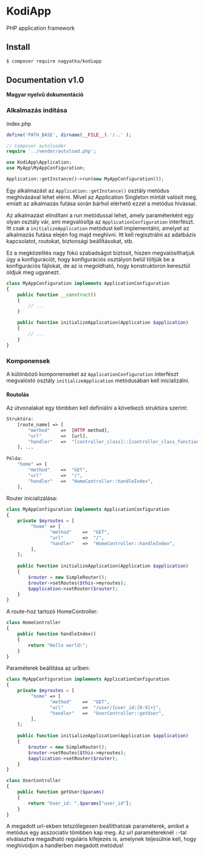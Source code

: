 # KodiApp

PHP application framework

## Install

```bash
$ composer require nagyatka/kodiapp
```

## Documentation v1.0
**Magyar nyelvű dokumentáció**

### Alkalmazás indítása
index.php
```php
define('PATH_BASE', dirname(__FILE__).'/..' );

// Composer autoloader
require '../vendor/autoload.php';

use KodiApp\Application;
use MyApp\MyAppConfiguration;

Application::getInstance()->run(new MyAppConfiguration());
```

Egy alkalmazást az `Application::getInstance()` osztály metódus meghívásával lehet elérni. Mivel az Application 
Singleton mintát valósít meg, emiatt az alkalmazás futása során bárhol elérhető ezzel a metódus hívással.

Az alkalmazást elindítani a run metódussal lehet, amely paraméterként egy olyan osztály vár, ami megvalósítja az 
`ApplicationConfiguration` interfészt. Itt csak a `initializeApplication` metódust kell implementálni, amelyet az
alkalmazás futása elején fog majd meghívni. Itt kell regisztrálni az adatbázis kapcsolatot, routokat, biztonsági 
beállításokat, stb.

Ez a megközelítés nagy fokú szabadságot biztosít, hiszen megvalósíthatjuk úgy a konfigurációt, hogy konfigurációs osztályon
belül töltjük be a konfigurációs fájlokat, de az is megoldható, hogy konstruktoron keresztül oldjuk meg ugyanezt.

```php
class MyAppConfiguration implements ApplicationConfiguration
{
    public function __construct()
    {
        // ...
    }

    public function initializeApplication(Application $application)
    {
        // ...
    }
}
```

### Komponensek

A különböző komponenseket az `ApplicationConfiguration` interfészt megvalóstó osztály `initializeApplication` metódusában
kell inicializálni.

#### Routolás

Az útvonalakat egy tömbben kell definiálni a következő struktúra szerint:
```php
Struktúra:    
    [route_name] => [
        "method"    =>  [HTTP method],
        "url"       =>  [url],
        "handler"   =>  "[controller_class]::[controller_class_function]",
    ], ...
    
Példa:
    "home" => [
        "method"    =>  "GET",
        "url"       =>  "/",
        "handler"   =>  "HomeController::handleIndex",
    ],
```

Router inicializálása:
```php
class MyAppConfiguration implements ApplicationConfiguration
{
    private $myroutes = [
         "home" => [
                "method"    =>  "GET",
                "url"       =>  "/",
                "handler"   =>  "HomeController::handleIndex",
         ],  
    ];
    
    public function initializeApplication(Application $application)
    {
        $router = new SimpleRouter();
        $router->setRoutes($this->myroutes);
        $application->setRouter($router);
    }
}
```

A route-hoz tartozó HomeController:
```php
class HomeController 
{
    public function handleIndex()
    {
        return "Hello world!";
    }
}
```

Paraméterek beállítása az urlben:
```php
class MyAppConfiguration implements ApplicationConfiguration
{
    private $myroutes = [
         "home" => [
                "method"    =>  "GET",
                "url"       =>  "/user/{user_id:[0-9]+}",
                "handler"   =>  "UserController::getUser",
         ],  
    ];
    
    public function initializeApplication(Application $application)
    {
        $router = new SimpleRouter();
        $router->setRoutes($this->myroutes);
        $application->setRouter($router);
    }
}

class UserController 
{
    public function getUser($params)
    {
        return "User_id: ".$params["user_id"];
    }
}
```
A megadott url-ekben tetszőlegesen beállíthatóak paraméterek, amiket a metódus egy asszociatív tömbben kap meg. 
Az url paramétereknél `:`-tal elválasztva megadható reguláris kifejezés is, amelynek teljesülnie kell, hogy meghívódjon
a handlerben megadott metódus!














